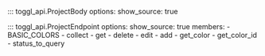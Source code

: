 ::: toggl_api.ProjectBody
    options:
        show_source: true

::: toggl_api.ProjectEndpoint
    options:
        show_source: true
        members:
            - BASIC_COLORS
            - collect
            - get
            - delete
            - edit
            - add
            - get_color
            - get_color_id
            - status_to_query
